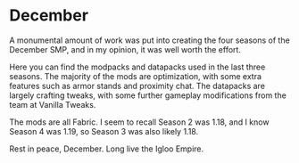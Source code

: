 # December #
A monumental amount of work was put into creating the four seasons of the December SMP, and in my opinion, it was well worth the effort.

Here you can find the modpacks and datapacks used in the last three seasons. The majority of the mods are optimization, with some extra features such as armor stands and proximity chat. The datapacks are largely crafting tweaks, with some further gameplay modifications from the team at Vanilla Tweaks.

The mods are all Fabric. I seem to recall Season 2 was 1.18, and I know Season 4 was 1.19, so Season 3 was also likely 1.18.

Rest in peace, December. Long live the Igloo Empire.

